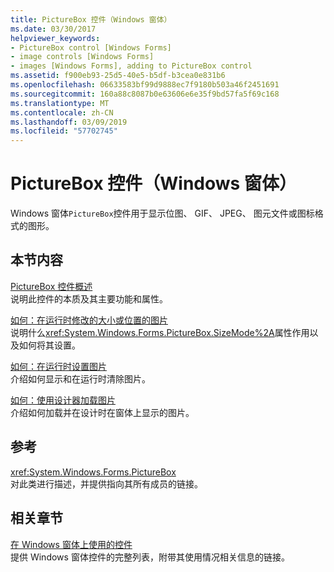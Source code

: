```yaml
---
title: PictureBox 控件（Windows 窗体）
ms.date: 03/30/2017
helpviewer_keywords:
- PictureBox control [Windows Forms]
- image controls [Windows Forms]
- images [Windows Forms], adding to PictureBox control
ms.assetid: f900eb93-25d5-40e5-b5df-b3cea0e831b6
ms.openlocfilehash: 06633583bf99d9888ec7f9180b503a46f2451691
ms.sourcegitcommit: 160a88c8087b0e63606e6e35f9bd57fa5f69c168
ms.translationtype: MT
ms.contentlocale: zh-CN
ms.lasthandoff: 03/09/2019
ms.locfileid: "57702745"
---
```

# <a name="picturebox-control-windows-forms"></a>PictureBox 控件（Windows 窗体）
Windows 窗体`PictureBox`控件用于显示位图、 GIF、 JPEG、 图元文件或图标格式的图形。  
  
## <a name="in-this-section"></a>本节内容  
 [PictureBox 控件概述](picturebox-control-overview-windows-forms.md)  
 说明此控件的本质及其主要功能和属性。  
  
 [如何：在运行时修改的大小或位置的图片](how-to-modify-the-size-or-placement-of-a-picture-at-run-time-windows-forms.md)  
 说明什么<xref:System.Windows.Forms.PictureBox.SizeMode%2A>属性作用以及如何将其设置。  
  
 [如何：在运行时设置图片](how-to-set-pictures-at-run-time-windows-forms.md)  
 介绍如何显示和在运行时清除图片。  
  
 [如何：使用设计器加载图片](how-to-load-a-picture-using-the-designer-windows-forms.md)  
 介绍如何加载并在设计时在窗体上显示的图片。  
  
## <a name="reference"></a>参考  
 <xref:System.Windows.Forms.PictureBox>  
 对此类进行描述，并提供指向其所有成员的链接。  
  
## <a name="related-sections"></a>相关章节  
 [在 Windows 窗体上使用的控件](controls-to-use-on-windows-forms.md)  
 提供 Windows 窗体控件的完整列表，附带其使用情况相关信息的链接。

